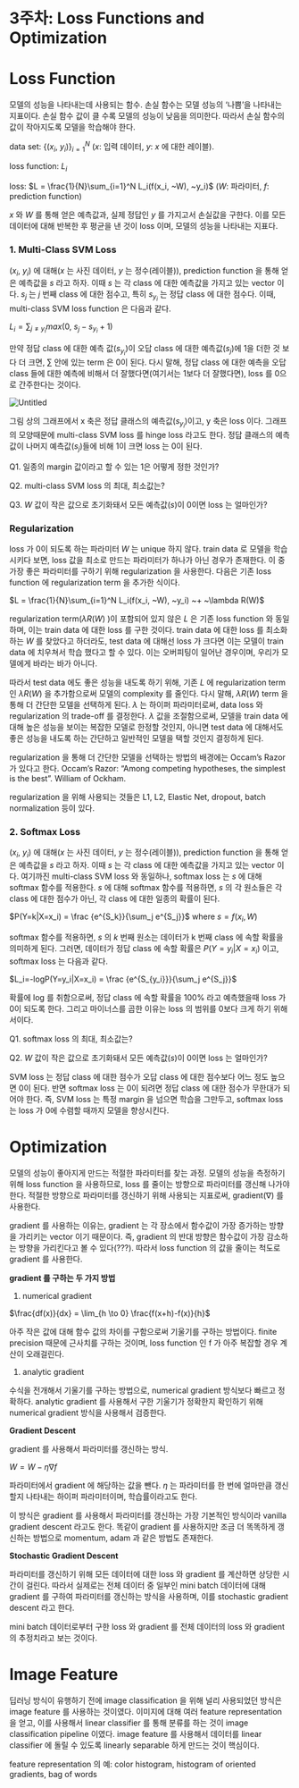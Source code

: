 # 3주차: Loss Functions and Optimization

# **Loss Function**

모델의 성능을 나타내는데 사용되는 함수. 손실 함수는 모델 성능의 ‘나쁨’을 나타내는 지표이다. 손실 함수 값이 클 수록 모델의 성능이 낮음을 의미한다. 따라서 손실 함수의 값이 작아지도록 모델을 학습해야 한다.

data set: $\{(x_i,~y_i)\}_{i=1}^N$  ($x$: 입력 데이터, $y$: $x$ 에 대한 레이블).

loss function: $L_i$

loss: $L = \frac{1}{N}\sum_{i=1}^N L_i(f(x_i, ~W), ~y_i)$   ($W$: 파라미터, $f$: prediction function)

$x$ 와 $W$ 를 통해 얻은 예측값과, 실제 정답인 $y$ 를 가지고서 손실값을 구한다. 이를 모든 데이터에 대해 반복한 후 평균을 낸 것이 loss 이며, 모델의 성능을 나타내는 지표다.

### 1. **Multi-Class SVM Loss**

$(x_i, ~y_i)$ 에 대해($x$ 는 사진 데이터, $y$ 는 정수(레이블)), prediction function 을 통해 얻은 예측값을 $s$ 라고 하자. 이때 $s$ 는 각 class 에 대한 예측값을 가지고 있는 vector 이다. $s_j$ 는 $j$ 번째 class 에 대한 점수고, 특히 $s_{y_i}$ 는 정답 class 에 대한 점수다. 이때, multi-class SVM loss function 은 다음과 같다. 

$L_i = \sum_{j \ne y_i} max(0, ~s_j-s_{y_i} + 1)$

만약 정답 class 에 대한 예측 값($s_{y_i}$)이 오답 class 에 대한 예측값($s_j$)에 1을 더한 것 보다 더 크면, $\sum$ 안에 있는 term 은 0이 된다. 다시 말해, 정답 class 에 대한 예측을 오답 class 들에 대한 예측에 비해서 더 잘했다면(여기서는 1보다 더 잘했다면), loss 를 0으로 간주한다는 것이다.

![Untitled](3%E1%84%8C%E1%85%AE%E1%84%8E%E1%85%A1%20Loss%20Functions%20and%20Optimization%204f3e58b18f57425d9450490abe352a81/Untitled.png)

그림 상의 그래프에서 x 축은 정답 클래스의 예측값($s_{y_i}$)이고, y 축은 loss 이다. 그래프의 모양때문에 multi-class SVM loss 를 hinge loss 라고도 한다. 정답 클래스의 예측값이 나머지 예측값($s_j$)들에 비해 1이 크면 loss 는 0이 된다.

Q1. 일종의 margin 값이라고 할 수 있는 1은 어떻게 정한 것인가?

Q2. multi-class SVM loss 의 최대, 최소값는?

Q3. $W$ 값이 작은 값으로 초기화돼서 모든 예측값($s$)이 0이면 loss 는 얼마인가? 

### **Regularization**

loss 가 0이 되도록 하는 파라미터 $W$ 는 unique 하지 않다. train data 로 모델을 학습시키다 보면, loss 값을 최소로 만드는 파라미터가 하나가 아닌 경우가 존재한다. 이 중 가장 좋은 파라미터를 구하기 위해 regularization 을 사용한다. 다음은 기존 loss function 에 regularization term 을 추가한 식이다.

$L = \frac{1}{N}\sum_{i=1}^N L_i(f(x_i, ~W), ~y_i) ~+ ~\lambda R(W)$ 

regularization term($\lambda R(W)$ )이 포함되어 있지 않은 $L$ 은 기존 loss function 와 동일하며, 이는 train data 에 대한 loss 를 구한 것이다. train data 에 대한 loss 를 최소화하는 $W$ 를 찾았다고 하더라도, test data 에 대해선 loss 가 크다면 이는 모델이 train data 에 치우쳐서 학습 했다고 할 수 있다. 이는 오버피팅이 일어난 경우이며, 우리가 모델에게 바라는 바가 아니다.

따라서 test data 에도 좋은 성능을 내도록 하기 위해, 기존 $L$ 에 regularization term 인 $\lambda R(W)$  을 추가함으로써 모델의 complexity 를 줄인다. 다시 말해, $\lambda R(W)$  term 을 통해 더 간단한 모델을 선택하게 된다. $\lambda$ 는 하이퍼 파라미터로써, data loss 와 regularization 의 trade-off 를 결정한다. $\lambda$ 값을 조절함으로써, 모델을 train data 에 대해 높은 성능을 보이는 복잡한 모델로 한정할 것인지, 아니면 test data 에 대해서도 좋은 성능을 내도록 하는 간단하고 일반적인 모델을 택할 것인지 결정하게 된다.

regularization 을 통해 더 간단한 모델을 선택하는 방법의 배경에는 Occam’s Razor 가 있다고 한다. Occam’s Razor: “Among competing hypotheses, the simplest is the best”. William of Ockham.

regularization 을 위해 사용되는 것들은 L1, L2, Elastic Net, dropout, batch normalization 등이 있다.

### 2. **Softmax Loss**

$(x_i, ~y_i)$ 에 대해($x$ 는 사진 데이터, $y$ 는 정수(레이블)), prediction function 을 통해 얻은 예측값을 $s$ 라고 하자. 이때 $s$ 는 각 class 에 대한 예측값을 가지고 있는 vector 이다. 여기까진 multi-class SVM loss 와 동일하나, softmax loss 는 $s$ 에 대해 softmax 함수를 적용한다. $s$ 에 대해 softmax 함수를 적용하면, $s$ 의 각 원소들은 각 class 에 대한 점수가 아닌, 각 class 에 대한 일종의 확률이 된다.

 $P(Y=k|X=x_i) = \frac {e^{S_k}}{\sum_j e^{S_j}}$    where  $s = f(x_i, W)$

softmax 함수를 적용하면, $s$ 의 $k$ 번째 원소는 데이터가 k 번째 class 에 속할 확률을 의미하게 된다. 그러면, 데이터가 정답 class 에 속할 확률은 $P(Y=y_i|X=x_i)$ 이고, softmax loss 는 다음과 같다. 

$L_i=-logP(Y=y_i|X=x_i) = \frac {e^{S_{y_i}}}{\sum_j e^{S_j}}$

확률에 log 를 취함으로써, 정답 class 에 속할 확률을 100% 라고 예측했을때 loss 가 0이 되도록 한다. 그리고 마이너스를 곱한 이유는 loss 의 범위를 0보다 크게 하기 위해서이다.

Q1. softmax loss 의 최대, 최소값는?

Q2. $W$ 값이 작은 값으로 초기화돼서 모든 예측값($s$)이 0이면 loss 는 얼마인가?

SVM loss 는 정답 class 에 대한 점수가 오답 class 에 대한 점수보다 어느 정도 높으면 0이 된다. 반면 softmax loss 는 0이 되려면 정답 class 에 대한 점수가 무한대가 되어야 한다. 즉, SVM loss 는 특정 margin 을 넘으면 학습을 그만두고, softmax loss 는 loss 가 0에 수렴할 때까지 모델을 향상시킨다. 

# **Optimization**

모델의 성능이 좋아지게 만드는 적절한 파라미터를 찾는 과정. 모델의 성능을 측정하기 위해 loss function 을 사용하므로, loss 를 줄이는 방향으로 파라미터를 갱신해 나가야 한다. 적절한 방향으로 파라미터를 갱신하기 위해 사용되는 지표로써, gradient($\nabla$) 를 사용한다.

gradient 를 사용하는 이유는, gradient 는 각 장소에서 함수값이 가장 증가하는 방향을 가리키는 vector 이기 때문이다. 즉, gradient 의 반대 방향은 함수값이 가장 감소하는 방향을 가리킨다고 볼 수 있다(???). 따라서 loss function 의 값을 줄이는 척도로 gradient 를 사용한다.

**gradient 를 구하는 두 가지 방법**

1. numerical gradient

$\frac{df(x)}{dx} = \lim_{h \to 0} \frac{f(x+h)-f(x)}{h}$

아주 작은 값에 대해 함수 값의 차이를 구함으로써 기울기를 구하는 방법이다. finite precision 때문에 근사치를 구하는 것이며, loss function 인 f 가 아주 복잡할 경우 계산이 오래걸린다.

1. analytic gradient

수식을 전개해서 기울기를 구하는 방법으로, numerical gradient 방식보다 빠르고 정확하다. analytic gradient 를 사용해서 구한 기울기가 정확한지 확인하기 위해 numerical gradient 방식을 사용해서 검증한다.

**Gradient Descent**

gradient 를 사용해서 파라미터를 갱신하는 방식. 

$W = W - \eta \nabla f$

파라미터에서 gradient 에 해당하는 값을 뺀다. $\eta$ 는 파라미터를 한 번에 얼마만큼 갱신할지 나타내는 하이퍼 파라미터이며, 학습률이라고도 한다.

이 방식은 gradient 를 사용해서 파라미터를 갱신하는 가장 기본적인 방식이라 vanilla gradient descent 라고도 한다. 똑같이 gradient 를 사용하지만 조금 더 똑똑하게 갱신하는 방법으로 momentum, adam 과 같은 방법도 존재한다.

**Stochastic Gradient Descent**

파라미터를 갱신하기 위해 모든 데이터에 대한 loss 와 gradient 를 계산하면 상당한 시간이 걸린다. 따라서 실제로는 전체 데이터 중 일부인 mini batch 데이터에 대해 gradient 를 구하여 파라미터를 갱신하는 방식을 사용하며, 이를 stochastic gradient descent 라고 한다.

mini batch 데이터로부터 구한 loss 와 gradient 를 전체 데이터의 loss 와 gradient 의 추정치라고 보는 것이다. 

# **Image Feature**

딥러닝 방식이 유행하기 전에 image classification 을 위해 널리 사용되었던 방식은 image feature 를 사용하는 것이였다. 이미지에 대해 여러 feature representation 을 얻고, 이를 사용해서 linear classifier 를 통해 분류를 하는 것이 image classification pipeline 이였다. image feature 를 사용해서 데이터를 linear classifier 에 돌릴 수 있도록 linearly separable 하게 만드는 것이 핵심이다.

feature representation 의 예: color histogram, histogram of oriented gradients, bag of words